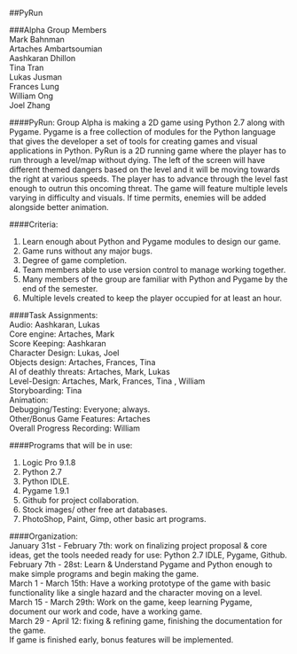 ##PyRun

###Alpha Group Members  
Mark Bahnman  
Artaches Ambartsoumian  
Aashkaran Dhillon  
Tina Tran  
Lukas Jusman   
Frances Lung  
William Ong  
Joel Zhang  

####PyRun:
Group Alpha is making a 2D game using Python 2.7 along with Pygame. Pygame is a free collection of modules for the Python
language that gives the developer a set of tools for creating games and visual applications in Python. PyRun is a
2D running game where the player has to run through a level/map without dying. The left of the screen will have different themed
dangers based on the level and it will be moving towards the right at various speeds. The player has to advance through the level
fast enough to outrun this oncoming threat. The game will feature multiple levels varying in difficulty and visuals.
If time permits, enemies will be added alongside better animation.

####Criteria:  
1. Learn enough about Python and Pygame modules to design our game.  
2. Game runs without any major bugs.  
3. Degree of game completion.  
4. Team members able to use version control to manage working together.  
5. Many members of the group are familiar with Python and Pygame by the end of the semester.  
6. Multiple levels created to keep the player occupied for at least an hour.  


####Task Assignments:  
Audio: Aashkaran, Lukas  
Core engine: Artaches, Mark  
Score Keeping: Aashkaran  
Character Design: Lukas, Joel  
Objects design: Artaches, Frances, Tina   
AI of deathly threats: Artaches, Mark, Lukas  
Level-Design: Artaches, Mark, Frances, Tina , William  
Storyboarding: Tina  
Animation:   
Debugging/Testing: Everyone; always.  
Other/Bonus Game Features: Artaches  
Overall Progress Recording: William  

####Programs that will be in use:  
1. Logic Pro 9.1.8  
2. Python 2.7  
3. Python IDLE.  
4. Pygame 1.9.1  
5. Github for project collaboration.  
6. Stock images/ other free art databases.  
7. PhotoShop, Paint, Gimp, other basic art programs.  

####Organization:  
January 31st - February 7th: work on finalizing project proposal & core ideas, get the tools needed ready for use: Python 2.7 IDLE, Pygame, Github.  
February 7th - 28st: Learn & Understand Pygame and Python enough to make simple programs and begin making the game.  
March 1 - March 15th: Have a working prototype of the game with basic functionality like a single hazard and the character moving on a level.  
March 15 - March 29th: Work on the game, keep learning Pygame, document our work and code, have a working game.  
March 29 - April 12: fixing & refining game, finishing the documentation for the game.  
If game is finished early, bonus features will be implemented.  

